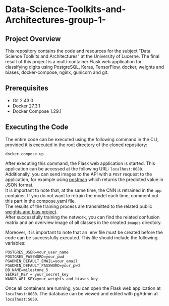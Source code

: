 # Data-Science-Toolkits-and-Architectures-group-1-

## Project Overview
This repository contains the code and resources for the subject "Data Science Toolkits and Architectures" at the University of Lucerne.
The final result of this project is a multi-container Flask web application for classifying digits using PostgreSQL, Keras, TensorFlow, docker, weights and biases, docker-compose, nginx, gunicorn and git.

## Prerequisites
- Git 2.43.0
- Docker 27.3.1
- Docker Compose 1.29.1

## Executing the Code
The entire code can be executed using the following command in the CLI, provided it is executed in the root directory of the cloned repository:
```shell
docker-compose up
```
After executing this command, the Flask web application is started. This application can be accessed at the following URL: `localhost:8080`.
Additionally, you can send images to the API with a `POST` request to the application, for example using [postman](https://www.postman.com/) which returns the predicted value in JSON format.  
It is important to note that, at the same time, the CNN is retrained in the `app` container. If you do not want to retrain the model each time, comment out this part in the compose.yaml file.  
The results of the training process are transmitted to the related public [weights and bias project](https://wandb.ai/fe-pappe-dsta-1/cnn-training/workspace).  
After successfully training the network, you can find the related confusion matrix and an overview image of all classes in the created `images` directory.

Moreover, it is important to note that an .env file must be created before the code can be successfully executed. This file should include the following variables:
```
POSTGRES_USER=your_user_name
POSTGRES_PASSWORD=your_pwd
PGADMIN_DEFAULT_EMAIL=your_email
PGADMIN_DEFAULT_PASSWORD=your_pwd
DB_NAME=milestone_5
SECRET_KEY = your_secret_key
WANDB_API_KEY=your_weights_and_biases_key
```
Once all containers are running, you can open the Flask web application at `localhost:8080`.
The database can be viewed and edited with pgAdmin at `localhost:5050`.





